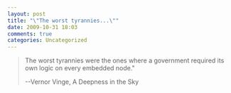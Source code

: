 ```yaml
---
layout: post
title: "\"The worst tyrannies...\""
date: 2009-10-31 18:03
comments: true
categories: Uncategorized
---
```

<blockquote>The worst tyrannies were the ones where
a government required its own logic on
 every embedded node."

--Vernor Vinge, A Deepness in the Sky</blockquote>

<div class="zemanta-pixie" style="margin-top:10px;height:15px;"><img class="zemanta-pixie-img" alt="" src="http://img.zemanta.com/pixy.gif?x-id=4a05908c-cbe6-4d01-ade7-a07a218d8fc5" style="border:none;float:right;" /><span class="zem-script more-related pretty-attribution"></span></div>
